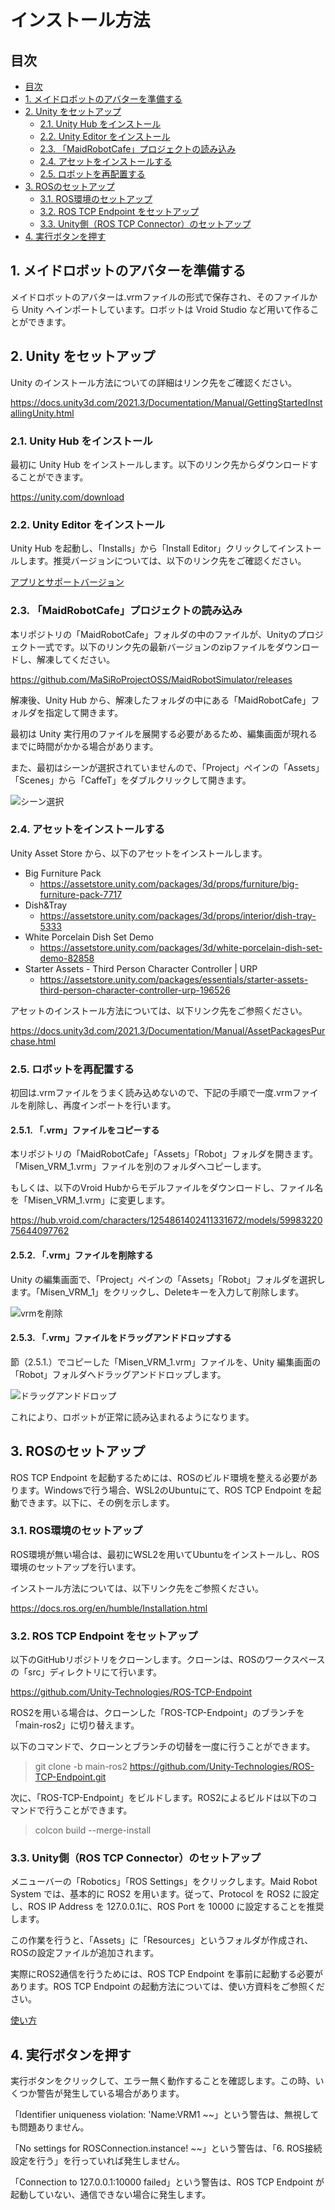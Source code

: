 # インストール方法

## 目次

<!-- @import "[TOC]" {cmd="toc" depthFrom=2 depthTo=3 orderedList=false} -->
<!-- code_chunk_output -->

- [目次](#目次)
- [1. メイドロボットのアバターを準備する](#1-メイドロボットのアバターを準備する)
- [2. Unity をセットアップ](#2-unity-をセットアップ)
  - [2.1. Unity Hub をインストール](#21-unity-hub-をインストール)
  - [2.2. Unity Editor をインストール](#22-unity-editor-をインストール)
  - [2.3. 「MaidRobotCafe」プロジェクトの読み込み](#23-maidrobotcafeプロジェクトの読み込み)
  - [2.4. アセットをインストールする](#24-アセットをインストールする)
  - [2.5. ロボットを再配置する](#25-ロボットを再配置する)
- [3. ROSのセットアップ](#3-rosのセットアップ)
  - [3.1. ROS環境のセットアップ](#31-ros環境のセットアップ)
  - [3.2. ROS TCP Endpoint をセットアップ](#32-ros-tcp-endpoint-をセットアップ)
  - [3.3. Unity側（ROS TCP Connector）のセットアップ](#33-unity側ros-tcp-connectorのセットアップ)
- [4. 実行ボタンを押す](#4-実行ボタンを押す)

<!-- /code_chunk_output -->

## 1. メイドロボットのアバターを準備する

メイドロボットのアバターは.vrmファイルの形式で保存され、そのファイルから Unity へインポートしています。ロボットは Vroid Studio など用いて作ることができます。

## 2. Unity をセットアップ

Unity のインストール方法についての詳細はリンク先をご確認ください。

<https://docs.unity3d.com/2021.3/Documentation/Manual/GettingStartedInstallingUnity.html>

### 2.1. Unity Hub をインストール

最初に Unity Hub をインストールします。以下のリンク先からダウンロードすることができます。

<https://unity.com/download>

### 2.2. Unity Editor をインストール

Unity Hub を起動し、「Installs」から「Install Editor」クリックしてインストールします。推奨バージョンについては、以下のリンク先をご確認ください。

[アプリとサポートバージョン](../version/support_version.md)

### 2.3. 「MaidRobotCafe」プロジェクトの読み込み

本リポジトリの「MaidRobotCafe」フォルダの中のファイルが、Unityのプロジェクト一式です。以下のリンク先の最新バージョンのzipファイルをダウンロードし、解凍してください。

<https://github.com/MaSiRoProjectOSS/MaidRobotSimulator/releases>

解凍後、Unity Hub から、解凍したフォルダの中にある「MaidRobotCafe」フォルダを指定して開きます。

最初は Unity 実行用のファイルを展開する必要があるため、編集画面が現れるまでに時間がかかる場合があります。

また、最初はシーンが選択されていませんので、「Project」ペインの「Assets」「Scenes」から「CaffeT」をダブルクリックして開きます。

![シーン選択](./select_scenes.png)

### 2.4. アセットをインストールする

Unity Asset Store から、以下のアセットをインストールします。

- Big Furniture Pack
  - <https://assetstore.unity.com/packages/3d/props/furniture/big-furniture-pack-7717>
- Dish&Tray
  - <https://assetstore.unity.com/packages/3d/props/interior/dish-tray-5333>
- White Porcelain Dish Set Demo
  - <https://assetstore.unity.com/packages/3d/white-porcelain-dish-set-demo-82858>
- Starter Assets - Third Person Character Controller | URP
  - <https://assetstore.unity.com/packages/essentials/starter-assets-third-person-character-controller-urp-196526>

アセットのインストール方法については、以下リンク先をご参照ください。

<https://docs.unity3d.com/2021.3/Documentation/Manual/AssetPackagesPurchase.html>

### 2.5. ロボットを再配置する

初回は.vrmファイルをうまく読み込めないので、下記の手順で一度.vrmファイルを削除し、再度インポートを行います。

#### 2.5.1. 「.vrm」ファイルをコピーする

本リポジトリの「MaidRobotCafe」「Assets」「Robot」フォルダを開きます。「Misen_VRM_1.vrm」ファイルを別のフォルダへコピーします。

もしくは、以下のVroid Hubからモデルファイルをダウンロードし、ファイル名を「Misen_VRM_1.vrm」に変更します。

<https://hub.vroid.com/characters/1254861402411331672/models/5998322075644097762>

#### 2.5.2. 「.vrm」ファイルを削除する

Unity の編集画面で、「Project」ペインの「Assets」「Robot」フォルダを選択します。「Misen_VRM_1」をクリックし、Deleteキーを入力して削除します。

![vrmを削除](./delete_vrm.png)

#### 2.5.3. 「.vrm」ファイルをドラッグアンドドロップする

節（2.5.1.）でコピーした「Misen_VRM_1.vrm」ファイルを、Unity 編集画面の「Robot」フォルダへドラッグアンドドロップします。

![ドラッグアンドドロップ](./drag_and_drop_vrm.png)

これにより、ロボットが正常に読み込まれるようになります。

## 3. ROSのセットアップ

ROS TCP Endpoint を起動するためには、ROSのビルド環境を整える必要があります。Windowsで行う場合、WSL2のUbuntuにて、ROS TCP Endpoint を起動できます。以下に、その例を示します。

### 3.1. ROS環境のセットアップ

ROS環境が無い場合は、最初にWSL2を用いてUbuntuをインストールし、ROS環境のセットアップを行います。

インストール方法については、以下リンク先をご参照ください。

<https://docs.ros.org/en/humble/Installation.html>

### 3.2. ROS TCP Endpoint をセットアップ

以下のGitHubリポジトリをクローンします。クローンは、ROSのワークスペースの「src」ディレクトリにて行います。

<https://github.com/Unity-Technologies/ROS-TCP-Endpoint>

ROS2を用いる場合は、クローンした「ROS-TCP-Endpoint」のブランチを「main-ros2」に切り替えます。

以下のコマンドで、クローンとブランチの切替を一度に行うことができます。

> git clone -b main-ros2 https://github.com/Unity-Technologies/ROS-TCP-Endpoint.git

次に、「ROS-TCP-Endpoint」をビルドします。ROS2によるビルドは以下のコマンドで行うことができます。

> colcon build --merge-install

### 3.3. Unity側（ROS TCP Connector）のセットアップ

メニューバーの「Robotics」「ROS Settings」をクリックします。Maid Robot System では、基本的に ROS2 を用います。従って、Protocol を ROS2 に設定し、ROS IP Address を 127.0.0.1に、ROS Port を 10000 に設定することを推奨します。

この作業を行うと、「Assets」に「Resources」というフォルダが作成され、ROSの設定ファイルが追加されます。

実際にROS2通信を行うためには、ROS TCP Endpoint を事前に起動する必要があります。ROS TCP Endpoint の起動方法については、使い方資料をご参照ください。

[使い方](../how_to_use/how_to_use_doc.md)

## 4. 実行ボタンを押す

実行ボタンをクリックして、エラー無く動作することを確認します。この時、いくつか警告が発生している場合があります。

「Identifier uniqueness violation: 'Name:VRM1 ~~」という警告は、無視しても問題ありません。

「No settings for ROSConnection.instance! ~~」という警告は、「6. ROS接続設定を行う」を行っていれば発生しません。

「Connection to 127.0.0.1:10000 failed」という警告は、ROS TCP Endpoint が起動していない、通信できない場合に発生します。
